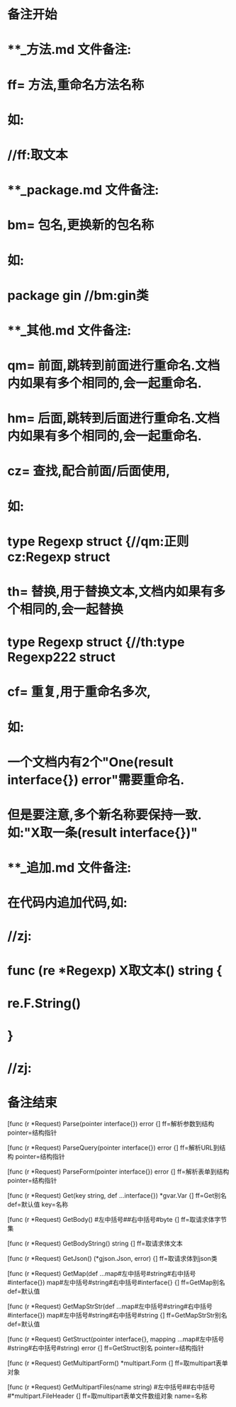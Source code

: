# 备注开始
# **_方法.md 文件备注:
# ff= 方法,重命名方法名称
# 如:
# //ff:取文本

# **_package.md 文件备注:
# bm= 包名,更换新的包名称 
# 如: 
# package gin //bm:gin类

# **_其他.md 文件备注:
# qm= 前面,跳转到前面进行重命名.文档内如果有多个相同的,会一起重命名.
# hm= 后面,跳转到后面进行重命名.文档内如果有多个相同的,会一起重命名.
# cz= 查找,配合前面/后面使用,
# 如:
# type Regexp struct {//qm:正则 cz:Regexp struct
#
# th= 替换,用于替换文本,文档内如果有多个相同的,会一起替换
# type Regexp struct {//th:type Regexp222 struct
#
# cf= 重复,用于重命名多次,
# 如: 
# 一个文档内有2个"One(result interface{}) error"需要重命名.
# 但是要注意,多个新名称要保持一致. 如:"X取一条(result interface{})"

# **_追加.md 文件备注:
# 在代码内追加代码,如:
# //zj:
# func (re *Regexp) X取文本() string { 
#    re.F.String()
# }
# //zj:
# 备注结束

[func (r *Request) Parse(pointer interface{}) error {]
ff=解析参数到结构
pointer=结构指针

[func (r *Request) ParseQuery(pointer interface{}) error {]
ff=解析URL到结构
pointer=结构指针

[func (r *Request) ParseForm(pointer interface{}) error {]
ff=解析表单到结构
pointer=结构指针

[func (r *Request) Get(key string, def ...interface{}) *gvar.Var {]
ff=Get别名
def=默认值
key=名称

[func (r *Request) GetBody() #左中括号##右中括号#byte {]
ff=取请求体字节集

[func (r *Request) GetBodyString() string {]
ff=取请求体文本

[func (r *Request) GetJson() (*gjson.Json, error) {]
ff=取请求体到json类

[func (r *Request) GetMap(def ...map#左中括号#string#右中括号#interface{}) map#左中括号#string#右中括号#interface{} {]
ff=GetMap别名
def=默认值

[func (r *Request) GetMapStrStr(def ...map#左中括号#string#右中括号#interface{}) map#左中括号#string#右中括号#string {]
ff=GetMapStrStr别名
def=默认值

[func (r *Request) GetStruct(pointer interface{}, mapping ...map#左中括号#string#右中括号#string) error {]
ff=GetStruct别名
pointer=结构指针

[func (r *Request) GetMultipartForm() *multipart.Form {]
ff=取multipart表单对象

[func (r *Request) GetMultipartFiles(name string) #左中括号##右中括号#*multipart.FileHeader {]
ff=取multipart表单文件数组对象
name=名称
